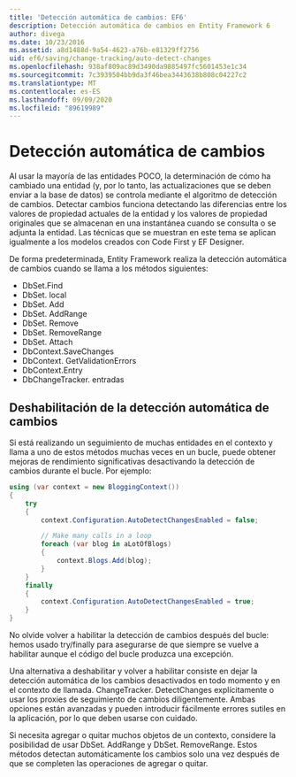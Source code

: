 ```yaml
---
title: 'Detección automática de cambios: EF6'
description: Detección automática de cambios en Entity Framework 6
author: divega
ms.date: 10/23/2016
ms.assetid: a8d1488d-9a54-4623-a76b-e81329ff2756
uid: ef6/saving/change-tracking/auto-detect-changes
ms.openlocfilehash: 938af809ac89d3490da9885497fc5601453e1c34
ms.sourcegitcommit: 7c3939504bb9da3f46bea3443638b808c04227c2
ms.translationtype: MT
ms.contentlocale: es-ES
ms.lasthandoff: 09/09/2020
ms.locfileid: "89619989"
---
```

# <a name="automatic-detect-changes"></a>Detección automática de cambios
Al usar la mayoría de las entidades POCO, la determinación de cómo ha cambiado una entidad (y, por lo tanto, las actualizaciones que se deben enviar a la base de datos) se controla mediante el algoritmo de detección de cambios. Detectar cambios funciona detectando las diferencias entre los valores de propiedad actuales de la entidad y los valores de propiedad originales que se almacenan en una instantánea cuando se consulta o se adjunta la entidad. Las técnicas que se muestran en este tema se aplican igualmente a los modelos creados con Code First y EF Designer.  

De forma predeterminada, Entity Framework realiza la detección automática de cambios cuando se llama a los métodos siguientes:  

- DbSet.Find  
- DbSet. local  
- DbSet. Add  
- DbSet. AddRange
- DbSet. Remove  
- DbSet. RemoveRange
- DbSet. Attach  
- DbContext.SaveChanges  
- DbContext. GetValidationErrors  
- DbContext.Entry  
- DbChangeTracker. entradas  

## <a name="disabling-automatic-detection-of-changes"></a>Deshabilitación de la detección automática de cambios  

Si está realizando un seguimiento de muchas entidades en el contexto y llama a uno de estos métodos muchas veces en un bucle, puede obtener mejoras de rendimiento significativas desactivando la detección de cambios durante el bucle. Por ejemplo:  

``` csharp
using (var context = new BloggingContext())
{
    try
    {
        context.Configuration.AutoDetectChangesEnabled = false;

        // Make many calls in a loop
        foreach (var blog in aLotOfBlogs)
        {
            context.Blogs.Add(blog);
        }
    }
    finally
    {
        context.Configuration.AutoDetectChangesEnabled = true;
    }
}
```  

No olvide volver a habilitar la detección de cambios después del bucle: hemos usado try/finally para asegurarse de que siempre se vuelve a habilitar aunque el código del bucle produzca una excepción.  

Una alternativa a deshabilitar y volver a habilitar consiste en dejar la detección automática de los cambios desactivados en todo momento y en el contexto de llamada. ChangeTracker. DetectChanges explícitamente o usar los proxies de seguimiento de cambios diligentemente. Ambas opciones están avanzadas y pueden introducir fácilmente errores sutiles en la aplicación, por lo que deben usarse con cuidado.  

Si necesita agregar o quitar muchos objetos de un contexto, considere la posibilidad de usar DbSet. AddRange y DbSet. RemoveRange. Estos métodos detectan automáticamente los cambios solo una vez después de que se completen las operaciones de agregar o quitar. 
